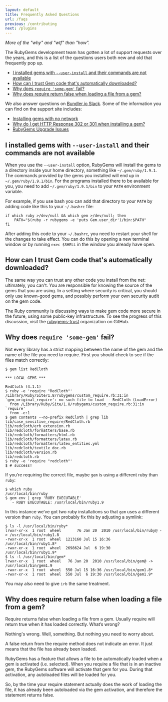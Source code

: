 ```yaml
---
layout: default
title: Frequently Asked Questions
url: /faqs
previous: /contributing
next: /plugins
---
```


<em class="t-gray">More of the "why" and "wtf" than "how".</em>

The RubyGems development team has gotten a lot of support requests over the
years, and this is a list of the questions users both new and old that
frequently pop up.

* [I installed gems with `--user-install` and their commands are not available](#i-installed-gems-with---user-install-and-their-commands-are-not-available)
* [How can I trust Gem code that's automatically downloaded?](#how-can-i-trust-gem-code-thats-automatically-downloaded)
* [Why does `require 'some-gem'` fail?](#why-does-require-some-gem-fail)
* [Why does require return false when loading a file from a gem?](#why-does-require-return-false-when-loading-a-file-from-a-gem)

We also answer questions on [Bundler.io Slack][slack].
Some of the information you can find on the support site includes:

* [Installing gems with no network](https://help.rubygems.org/kb/rubygems/installing-gems-with-no-network)
* [Why do I get HTTP Response 302 or 301 when installing a gem?](https://help.rubygems.org/kb/rubygems/why-do-i-get-http-response-302-or-301-when-installing-a-gem)
* [RubyGems Upgrade Issues](https://help.rubygems.org/kb/rubygems/rubygems-upgrade-issues)

[slack]: https://slack.bundler.io/

I installed gems with `--user-install` and their commands are not available
---------------------------------------------------------------------------

When you use the `--user-install` option, RubyGems will install the gems to a
directory inside your home directory, something like `~/.gem/ruby/1.9.1`. The
commands provided by the gems you installed will end up in
`~/.gem/ruby/1.9.1/bin`. For the programs installed there to be available for
you, you need to add `~/.gem/ruby/1.9.1/bin` to your `PATH` environment
variable.

For example, if you use bash you can add that directory to your `PATH` by
adding code like this to your `~/.bashrc` file:

    if which ruby >/dev/null && which gem >/dev/null; then
        PATH="$(ruby -r rubygems -e 'puts Gem.user_dir')/bin:$PATH"
    fi

After adding this code to your `~/.bashrc`, you need to restart your shell for
the changes to take effect. You can do this by opening a new terminal window or
by running `exec $SHELL` in the window you already have open.

How can I trust Gem code that's automatically downloaded?
---------------------------------------------------------

The same way you can trust any other code you install from the net: ultimately,
you can't. You are responsible for knowing the source of the gems that you are
using. In a setting where security is critical, you should only use known-good
gems, and possibly perform your own security audit on the gem code.

The Ruby community is discussing ways to make gem code more secure in the future,
using some public-key infrastructure. To see the progress of this discussion, visit the
[rubygems-trust](https://github.com/rubygems-trust) organization on GitHub.

Why does `require 'some-gem'` fail?
-----------------------------------

Not every library has a strict mapping between the name of the gem and the name of
the file you need to require. First you should check to see if the files match correctly:

    $ gem list RedCloth

    *** LOCAL GEMS ***

    RedCloth (4.1.1)
    $ ruby -e 'require "RedCloth"'
    /Library/Ruby/Site/1.8/rubygems/custom_require.rb:31:in `gem_original_require': no such file to load -- RedCloth (LoadError)
      from /Library/Ruby/Site/1.8/rubygems/custom_require.rb:31:in `require'
      from -e:1
    $ gem contents --no-prefix RedCloth | grep lib
    lib/case_sensitive_require/RedCloth.rb
    lib/redcloth/erb_extension.rb
    lib/redcloth/formatters/base.rb
    lib/redcloth/formatters/html.rb
    lib/redcloth/formatters/latex.rb
    lib/redcloth/formatters/latex_entities.yml
    lib/redcloth/textile_doc.rb
    lib/redcloth/version.rb
    lib/redcloth.rb
    $ ruby -e 'require "redcloth"'
    $ # success!

If you’re requiring the correct file, maybe `gem` is using a different ruby than `ruby`:

    $ which ruby
    /usr/local/bin/ruby
    $ gem env | grep 'RUBY EXECUTABLE'
       - RUBY EXECUTABLE: /usr/local/bin/ruby1.9

In this instance we’ve got two ruby installations so that `gem` uses a different version than `ruby`. You can probably fix this by adjusting a symlink:

    $ ls -l /usr/local/bin/ruby*
    lrwxr-xr-x  1 root  wheel       76 Jan 20  2010 /usr/local/bin/ruby@ -> /usr/local/bin/ruby1.8
    -rwxr-xr-x  1 root  wheel  1213160 Jul 15 16:36 /usr/local/bin/ruby1.8*
    -rwxr-xr-x  1 root  wheel  2698624 Jul  6 19:30 /usr/local/bin/ruby1.9*
    $ ls -l /usr/local/bin/gem*
    lrwxr-xr-x  1 root  wheel   76 Jan 20  2010 /usr/local/bin/gem@ -> /usr/local/bin/gem1.9
    -rwxr-xr-x  1 root  wheel  550 Jul 15 16:36 /usr/local/bin/gem1.8*
    -rwxr-xr-x  1 root  wheel  550 Jul  6 19:30 /usr/local/bin/gem1.9*

You may also need to give `irb` the same treatment.

Why does require return false when loading a file from a gem?
-------------------------------------------------------------

Require returns false when loading a file from a gem. Usually require will return
true when it has loaded correctly. What’s wrong?

Nothing's wrong. Well, something. But nothing you need to worry about.

A false return from the require method does not indicate an error. It just
means that the file has already been loaded.

RubyGems has a feature that allows a file to be automatically loaded
when a gem is activated (i.e. selected). When you require a file that is
in an inactive gem, the RubyGems software will activate that gem for you.
During that activation, any autoloaded files will be loaded for you.

So, by the time your require statement actually does the work of loading
the file, it has already been autoloaded via the gem activation, and
therefore the statement returns false.
